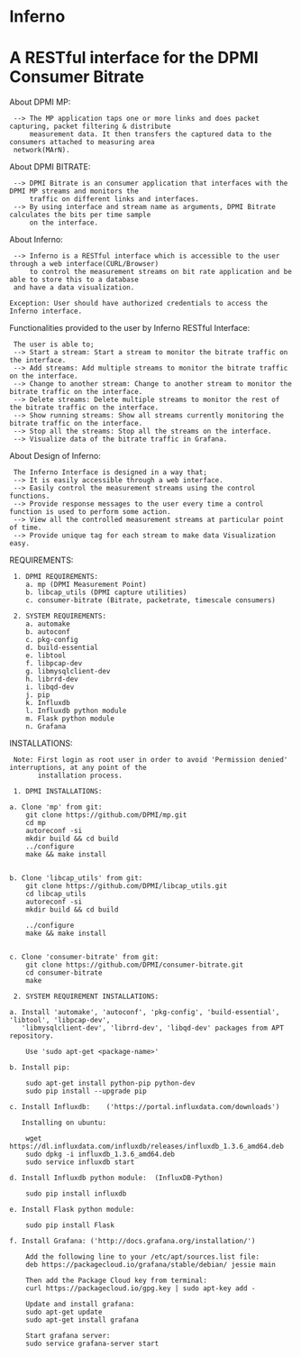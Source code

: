 # Inferno

# A RESTful interface for the DPMI Consumer Bitrate 

About DPMI MP:  
  
     --> The MP application taps one or more links and does packet capturing, packet filtering & distribute
     	 measurement data. It then transfers the captured data to the consumers attached to measuring area 
	 network(MArN).
  
  
About DPMI BITRATE:  
  
     --> DPMI Bitrate is an consumer application that interfaces with the DPMI MP streams and monitors the 
     	 traffic on different links and interfaces.
     --> By using interface and stream name as arguments, DPMI Bitrate calculates the bits per time sample 
     	 on the interface.
  

About Inferno:
  
     --> Inferno is a RESTful interface which is accessible to the user through a web interface(CURL/Browser) 
     	 to control the measurement streams on bit rate application and be able to store this to a database 
	 and have a data visualization.
 
	Exception: User should have authorized credentials to access the Inferno interface.  
      
Functionalities provided to the user by Inferno RESTful Interface:
  
     The user is able to;
     --> Start a stream: Start a stream to monitor the bitrate traffic on the interface.
     --> Add streams: Add multiple streams to monitor the bitrate traffic on the interface.
     --> Change to another stream: Change to another stream to monitor the bitrate traffic on the interface.
     --> Delete streams: Delete multiple streams to monitor the rest of the bitrate traffic on the interface.
     --> Show running streams: Show all streams currently monitoring the bitrate traffic on the interface.
     --> Stop all the streams: Stop all the streams on the interface.
     --> Visualize data of the bitrate traffic in Grafana.

About Design of Inferno:
   
     The Inferno Interface is designed in a way that;
     --> It is easily accessible through a web interface.
     --> Easily control the measurement streams using the control functions.
     --> Provide response messages to the user every time a control function is used to perform some action.
     --> View all the controlled measurement streams at particular point of time.
     --> Provide unique tag for each stream to make data Visualization easy.

REQUIREMENTS:

     1. DPMI REQUIREMENTS:
		a. mp (DPMI Measurement Point)
		b. libcap_utils (DPMI capture utilities)
		c. consumer-bitrate (Bitrate, packetrate, timescale consumers) 
				
     2. SYSTEM REQUIREMENTS:
		a. automake
		b. autoconf
		c. pkg-config
		d. build-essential
		e. libtool
		f. libpcap-dev
		g. libmysqlclient-dev
		h. librrd-dev
		i. libqd-dev
		j. pip
		k. Influxdb 
		l. Influxdb python module
		m. Flask python module 
		n. Grafana
		
INSTALLATIONS:

     Note: First login as root user in order to avoid 'Permission denied' interruptions, at any point of the 
     	   installation process.	
     
     1. DPMI INSTALLATIONS: 
	
	a. Clone 'mp' from git:
		git clone https://github.com/DPMI/mp.git
		cd mp
		autoreconf -si
		mkdir build && cd build 
		../configure
		make && make install


   	b. Clone 'libcap_utils' from git:
		git clone https://github.com/DPMI/libcap_utils.git
		cd libcap_utils
		autoreconf -si
		mkdir build && cd build

		../configure
		make && make install


   	c. Clone 'consumer-bitrate' from git:
		git clone https://github.com/DPMI/consumer-bitrate.git
		cd consumer-bitrate
		make
	
     2. SYSTEM REQUIREMENT INSTALLATIONS:
   
	a. Install 'automake', 'autoconf', 'pkg-config', 'build-essential', 'libtool', 'libpcap-dev', 
	   'libmysqlclient-dev', 'librrd-dev', 'libqd-dev' packages from APT repository.
	
		Use 'sudo apt-get <package-name>'

	b. Install pip:
	
		sudo apt-get install python-pip python-dev
		sudo pip install --upgrade pip 
	
	c. Install Influxdb:	('https://portal.influxdata.com/downloads')
	
	   Installing on ubuntu:
	
		wget https://dl.influxdata.com/influxdb/releases/influxdb_1.3.6_amd64.deb
		sudo dpkg -i influxdb_1.3.6_amd64.deb
		sudo service influxdb start
	
	d. Install Influxdb python module:	(InfluxDB-Python)
	
		sudo pip install influxdb
	
	e. Install Flask python module:
	
		sudo pip install Flask
	
	f. Install Grafana:	('http://docs.grafana.org/installation/')
	
		Add the following line to your /etc/apt/sources.list file:
		deb https://packagecloud.io/grafana/stable/debian/ jessie main
	
		Then add the Package Cloud key from terminal:
		curl https://packagecloud.io/gpg.key | sudo apt-key add -

		Update and install grafana:
		sudo apt-get update
		sudo apt-get install grafana
	
		Start grafana server:
		sudo service grafana-server start
     	
